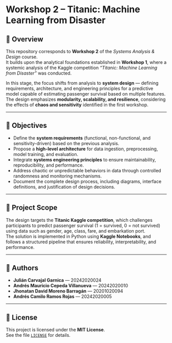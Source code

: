 # Workshop 2 – Titanic: Machine Learning from Disaster

## 📌 Overview
This repository corresponds to **Workshop 2** of the *Systems Analysis & Design* course.  
It builds upon the analytical foundations established in **Workshop 1**, where a systemic analysis of the Kaggle competition *“Titanic: Machine Learning from Disaster”* was conducted.  

In this stage, the focus shifts from analysis to **system design** — defining requirements, architecture, and engineering principles for a predictive model capable of estimating passenger survival based on multiple features.  
The design emphasizes **modularity, scalability, and resilience**, considering the effects of **chaos and sensitivity** identified in the first workshop.

---

## 🎯 Objectives
- Define the **system requirements** (functional, non-functional, and sensitivity-driven) based on the previous analysis.  
- Propose a **high-level architecture** for data ingestion, preprocessing, model training, and evaluation.  
- Integrate **systems engineering principles** to ensure maintainability, reproducibility, and performance.  
- Address chaotic or unpredictable behaviors in data through controlled randomness and monitoring mechanisms.  
- Document the complete design process, including diagrams, interface definitions, and justification of design decisions.

---

## 🧩 Project Scope
The design targets the **Titanic Kaggle competition**, which challenges participants to predict passenger survival (1 = survived, 0 = not survived) using data such as gender, age, class, fare, and embarkation port.  
The solution is implemented in Python using **Kaggle Notebooks**, and follows a structured pipeline that ensures reliability, interpretability, and performance.

---

## 👥 Authors
- **Julián Carvajal Garnica** — 20242020024  
- **Andrés Mauricio Cepeda Villanueva** — 20242020010  
- **Jhonatan David Moreno Barragán** — 20201020094  
- **Andrés Camilo Ramos Rojas** — 20242020005  

---

## 📜 License
This project is licensed under the **MIT License**.  
See the file [`LICENSE`](LICENSE) for details.